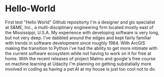 # Hello-World
First test "Hello World" Github repositorty
I'm a designer and gis specialist at S&ME, Inc., a multi-disciplinary engineering firm located mostly east of the Mississippi, U.S.A.  My experience with developing software is very long, but not very deep.  I've dabbled around the edges and kept fairly familiar with trends in software development since roughly 1984.  With ArcGIS making the transition to Python i've had the ability to get more intimate with the current software ecosystem while not having to work on it for free at home.  With the recent releases of project Malmo and google's free course on machine learning at Udacity I'm planning on getting substatially more involved in coding as having a pet AI at my house is just too cool not to do.

